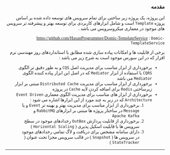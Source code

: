 <div dir="rtl" style="font-family: IRANSans">

### مقدمه

این پروژه، یک پروژه زیر ساختی برای تمام سرویس های توسعه داده شده بر اساس پروژه `Template` است و شامل ابزارهای کاربردی برای توسعه بهتر و پیشرفته تر سرویس های موجود در معماری میکروسرویس می باشد .

https://github.com/HasanProgrammer/Domic-TemplateService : `Domic-TemplateService`

برخی از قابلیت ها و امکانات پیاده سازی شده مطابق با استانداردهای روز مهندسی نرم افزار که در این سورس موجود است به شرح زیر می باشد :

-  برخورداری از ابزار مناسب برای مدیریت اصل `CQS` و به طور دقیق تر الگوی `CQRS` با استفاده از ابزار `Mediator` که در اصل این ابزار پیاده کننده الگوی `Mediator` می باشد
- برخورداری از ابزار مناسب برای مدیریت `Distributed Cache` مبتنی بر ابزار زیرساختی `Redis` برای اضافه کردن لایه `Cache` در پروژه
- برخورداری از ابزار های مناسب برای مدیریت الگوی معماری `Event Driven Architecture` که در زیر به چند مورد از این ابزارها اشاره می شود :
    1. برخورداری از ابزار مناسب برای مدیریت بهتر و بهینه تر `Event` و یا `Message` در ساختار پروژه ها مبتنی بر ابزارهای `RabbitMQ` و `Apache Kafka`
    2. برخورداری از قابلیت پردازش `OutBox` رخدادهای موجود در سطح سرویس ها با قابلیت اسکیل پذیری ( `Horizontal Scaling` )
    3. دارای سامانه مشخص برای دریافت و لاگ تمامی رخدادهای موجود در سرویس ها ( `Snapshot` ) در قالب سرویس مجزا تحت عنوان ( `StateTracker` )


---

</div>
